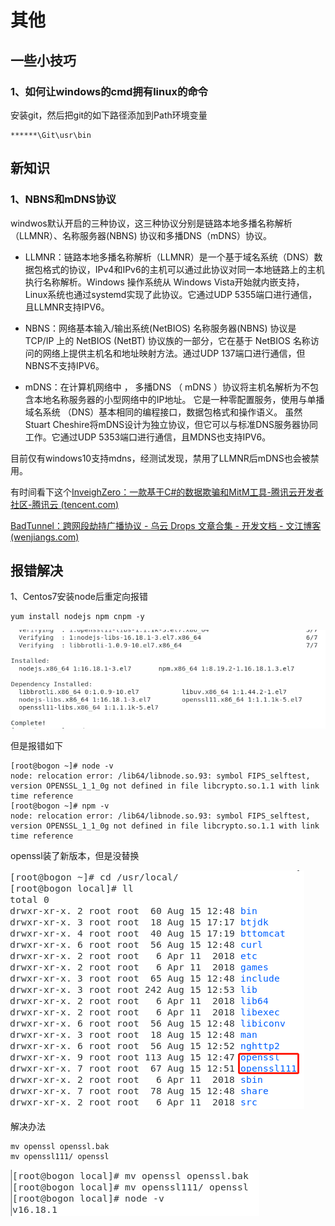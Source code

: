 # 其他



## 一些小技巧

### 1、如何让windows的cmd拥有linux的命令

安装git，然后把git的如下路径添加到Path环境变量

```
******\Git\usr\bin
```





## 新知识

### 1、NBNS和mDNS协议

windwos默认开启的三种协议，这三种协议分别是链路本地多播名称解析（LLMNR）、名称服务器(NBNS) 协议和多播DNS（mDNS）协议。

- LLMNR：链路本地多播名称解析（LLMNR）是一个基于域名系统（DNS）数据包格式的协议，IPv4和IPv6的主机可以通过此协议对同一本地链路上的主机执行名称解析。Windows 操作系统从 Windows Vista开始就内嵌支持，Linux系统也通过systemd实现了此协议。它通过UDP 5355端口进行通信，且LLMNR支持IPV6。
- NBNS：网络基本输入/输出系统(NetBIOS) 名称服务器(NBNS) 协议是 TCP/IP 上的 NetBIOS (NetBT) 协议族的一部分，它在基于 NetBIOS 名称访问的网络上提供主机名和地址映射方法。通过UDP 137端口进行通信，但NBNS不支持IPV6。

- mDNS：在计算机网络中 ， 多播DNS （ mDNS ）协议将主机名解析为不包含本地名称服务器的小型网络中的IP地址。 它是一种零配置服务，使用与单播域名系统 （DNS）基本相同的编程接口，数据包格式和操作语义。 虽然Stuart Cheshire将mDNS设计为独立协议，但它可以与标准DNS服务器协同工作。它通过UDP 5353端口进行通信，且MDNS也支持IPV6。

目前仅有windows10支持mdns，经测试发现，禁用了LLMNR后mDNS也会被禁用。

有时间看下这个[InveighZero：一款基于C#的数据欺骗和MitM工具-腾讯云开发者社区-腾讯云 (tencent.com)](https://cloud.tencent.com/developer/article/2274258?areaSource=102001.10&traceId=3OY3DrXx8O376asMyCit0)

[BadTunnel：跨网段劫持广播协议 - 乌云 Drops 文章合集 - 开发文档 - 文江博客 (wenjiangs.com)](https://www.wenjiangs.com/doc/nhbok8c60lwy)



## 报错解决

1、Centos7安装node后重定向报错

```
yum install nodejs npm cnpm -y
```

![image-20231115155433055](./img/others/image-20231115155433055.png)

但是报错如下

```
[root@bogon ~]# node -v
node: relocation error: /lib64/libnode.so.93: symbol FIPS_selftest, version OPENSSL_1_1_0g not defined in file libcrypto.so.1.1 with link time reference
[root@bogon ~]# npm -v
node: relocation error: /lib64/libnode.so.93: symbol FIPS_selftest, version OPENSSL_1_1_0g not defined in file libcrypto.so.1.1 with link time reference
```

openssl装了新版本，但是没替换

![image-20231115155616246](./img/others/image-20231115155616246.png)

解决办法

```
mv openssl openssl.bak
mv openssl111/ openssl
```

![image-20231115155718351](./img/others/image-20231115155718351.png)

